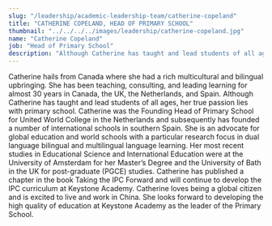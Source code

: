 ```yaml
---
slug: "/leadership/academic-leadership-team/catherine-copeland"
title: "CATHERINE COPELAND, HEAD OF PRIMARY SCHOOL"
thumbnail: "../../../../images/leadership/catherine-copeland.jpg"
name: "Catherine Copeland"
job: "Head of Primary School"
description: "Although Catherine has taught and lead students of all ages, her true passion lies with primary school. Catherine was the Founding Head of Primary School for United World College in the Netherlands and subsequently has founded a number of international schools in southern Spain. She is an advocate for global education and world schools with a particular research focus in dual language bilingual and multilingual language learning."
---
```


Catherine hails from Canada where she had a rich multicultural and bilingual upbringing. She has been teaching, consulting, and leading learning for almost 30 years in Canada, the UK, the Netherlands, and Spain. Although Catherine has taught and lead students of all ages, her true passion lies with primary school. Catherine was the Founding Head of Primary School for United World College in the Netherlands and subsequently has founded a number of international schools in southern Spain. She is an advocate for global education and world schools with a particular research focus in dual language bilingual and multilingual language learning. Her most recent studies in Educational Science and International Education were at the University of Amsterdam for her Master’s Degree and the University of Bath in the UK for post-graduate (PGCE) studies. Catherine has published a chapter in the book Taking the IPC Forward and will continue to develop the IPC curriculum at Keystone Academy. Catherine loves being a global citizen and is excited to live and work in China. She looks forward to developing the high quality of education at Keystone Academy as the leader of the Primary School.
